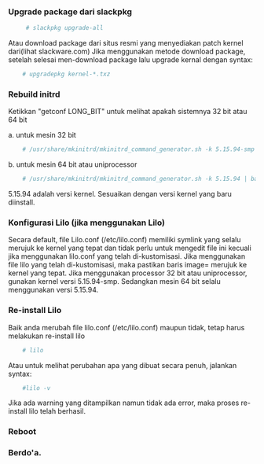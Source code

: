 ### Upgrade package dari slackpkg
```bash
     # slackpkg upgrade-all
```     
Atau download package dari situs resmi yang menyediakan patch kernel dari(lihat slackware.com)
Jika menggunakan metode download package, setelah selesai men-download package lalu upgrade kernal dengan syntax:
```bash
	# upgradepkg kernel-*.txz
```
	 
### Rebuild initrd

Ketikkan "getconf LONG_BIT" untuk melihat apakah sistemnya 32 bit atau 64 bit

a. untuk mesin 32 bit
```bash
	# /usr/share/mkinitrd/mkinitrd_command_generator.sh -k 5.15.94-smp | bash
```

b. untuk mesin 64 bit atau uniprocessor
```bash
	# /usr/share/mkinitrd/mkinitrd_command_generator.sh -k 5.15.94 | bash
```

   5.15.94 adalah versi kernel. Sesuaikan dengan versi kernel yang baru diinstall.
    
### Konfigurasi Lilo (jika menggunakan Lilo)
Secara default, file Lilo.conf (/etc/lilo.conf) memiliki symlink yang selalu merujuk ke kernel yang tepat dan tidak perlu untuk mengedit file ini kecuali jika menggunakan lilo.conf yang telah di-kustomisasi.
Jika menggunakan file lilo yang telah di-kustomisasi, maka pastikan baris image= merujuk ke kernel yang tepat.
Jika menggunakan processor 32 bit atau uniprocessor, gunakan kernel versi 5.15.94-smp. Sedangkan mesin 64 bit selalu menggunakan versi 5.15.94.
    
### Re-install Lilo
Baik anda merubah file lilo.conf (/etc/lilo.conf) maupun tidak, tetap harus melakukan re-install lilo
```bash
	# lilo
```     
Atau untuk melihat perubahan apa yang dibuat secara penuh, jalankan syntax:
```bash
	#lilo -v
```     
Jika ada warning yang ditampilkan namun tidak ada error, maka proses re-install lilo telah berhasil.
     
### Reboot
### Berdo'a.